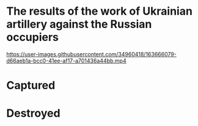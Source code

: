
# The results of the work of Ukrainian artillery against the Russian occupiers

https://user-images.githubusercontent.com/34960418/163666079-d66aeb1a-bcc0-41ee-af17-a701436a44bb.mp4



# Captured

# Destroyed

